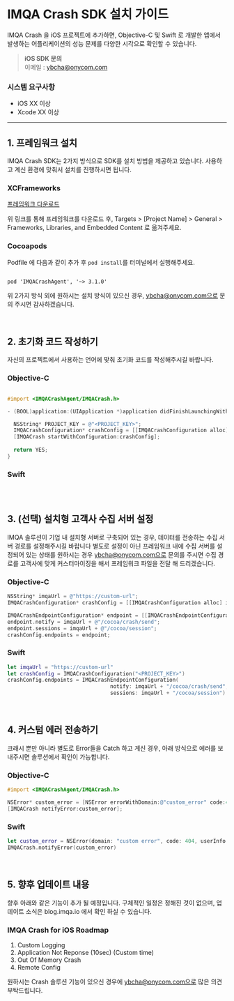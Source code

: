 # IMQA Crash SDK 설치 가이드 

IMQA Crash 을 iOS 프로젝트에 추가하면, Objective-C 및 Swift 로 개발한 앱에서 발생하는 어플리케이션의 성능 문제를 다양한 시각으로 확인할 수 있습니다.

> **iOS SDK 문의** </br>
> 이메일 : ybcha@onycom.com

### 시스템 요구사항 

* iOS XX 이상 
* Xcode XX 이상 

---

## 1. 프레임워크 설치 

IMQA Crash SDK는 2가지 방식으로 SDK를 설치 방법을 제공하고 있습니다. 사용하고 계신 환경에 맞춰서 설치를 진행하시면 됩니다.

### XCFrameworks 

[프레임워크 다운로드]() 

위 링크를 통해 프레임워크를 다운로드 후, Targets > [Project Name] > General > Frameworks, Libraries, and Embedded Content 로 옮겨주세요.

### Cocoapods 

Podfile 에 다음과 같이 추가 후 `pod install`를 터미널에서 실행해주세요. 
```Podfile 

pod 'IMQACrashAgent', '~> 3.1.0'

```

위 2가지 방식 외에 원하시는 설치 방식이 있으신 경우, ybcha@onycom.com으로 문의 주시면 감사하겠습니다. 

</br>

## 2. 초기화 코드 작성하기 

자신의 프로젝트에서 사용하는 언어에 맞춰 초기화 코드를 작성해주시길 바랍니다. 

### Objective-C 

```Objectivec

#import <IMQACrashAgent/IMQACrash.h>

- (BOOL)application:(UIApplication *)application didFinishLaunchingWithOptions:(NSDictionary *)launchOptions {

  NSString* PROJECT_KEY = @"<PROJECT_KEY>";
  IMQACrashConfiguration* crashConfig = [[IMQACrashConfiguration alloc] initWithApiKey:PROJECT_KEY];
  [IMQACrash startWithConfiguration:crashConfig];
  
  return YES; 
}

```

### Swift 

```swift 
```

</br>

## 3. (선택) 설치형 고객사 수집 서버 설정

IMQA 솔루션이 기업 내 설치형 서버로 구축되어 있는 경우, 데이터를 전송하는 수집 서버 경로를 설정해주시길 바랍니다
별도로 설정이 아닌 프레임워크 내에 수집 서버를 설정되어 있는 상태를 원하시는 경우 ybcha@onycom.com으로 문의를 주시면 수집 경로를 고객사에 맞게 커스터마이징을 해서 프레임워크 파일을 전달 해 드리겠습니다. 

### Objective-C 

```Objectivec
NSString* imqaUrl = @"https://custom-url";
IMQACrashConfiguration* crashConfig = [[IMQACrashConfiguration alloc] initWithApiKey:PROJECT_KEY];

IMQACrashEndpointConfiguration* endpoint = [[IMQACrashEndpointConfiguration alloc] init]; 
endpoint.notify = imqaUrl + @"/cocoa/crash/send";
endpoint.sessions = imqaUrl + @"/cocoa/session"; 
crashConfig.endpoints = endpoint;
```

### Swift 

```swift 
let imqaUrl = "https://custom-url"
let crashConfig = IMQACrashConfiguration("<PROJECT_KEY>")
crashConfig.endpoints = IMQACrashEndpointConfiguration(
                                 notify: imqaUrl + "/cocoa/crash/send",
                                 sessions: imqaUrl + "/cocoa/session")
```

</br>

## 4. 커스텀 에러 전송하기 

크래시 뿐만 아니라 별도로 Error들을 Catch 하고 계신 경우, 아래 방식으로 에러를 보내주시면 솔루션에서 확인이 가능합니다. 

### Objective-C 

```Objectivec
#import <IMQACrashAgent/IMQACrash.h>

NSError* custom_error = [NSError errorWithDomain:@"custom_error" code:404 userInfo:NULL];
[IMQACrash notifyError:custom_error];
```

### Swift 

```swift 
let custom_error = NSError(domain: "custom error", code: 404, userInfo: nil)
IMQACrash.notifyError(custom_error)
```

</br>

## 5. 향후 업데이트 내용 

향후 아래와 같은 기능이 추가 될 예정입니다. 구체적인 일정은 정해진 것이 없으며, 업데이트 소식은 blog.imqa.io 에서 확인 하실 수 있습니다. 

### IMQA Crash for iOS Roadmap
1. Custom Logging  
2. Application Not Reponse (10sec) (Custom time) 
3. Out Of Memory Crash 
4. Remote Config

원하시는 Crash 솔루션 기능이 있으신 경우에 ybcha@onycom.com으로 많은 의견 부탁드립니다. 

